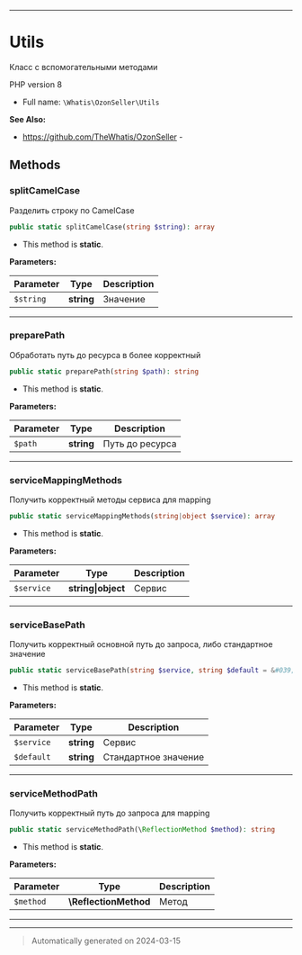 ***

# Utils

Класс с вспомогательными методами

PHP version 8

* Full name: `\Whatis\OzonSeller\Utils`

**See Also:**

* https://github.com/TheWhatis/OzonSeller - 




## Methods


### splitCamelCase

Разделить строку по CamelCase

```php
public static splitCamelCase(string $string): array
```



* This method is **static**.




**Parameters:**

| Parameter | Type | Description |
|-----------|------|-------------|
| `$string` | **string** | Значение |





***

### preparePath

Обработать путь до ресурса в более корректный

```php
public static preparePath(string $path): string
```



* This method is **static**.




**Parameters:**

| Parameter | Type | Description |
|-----------|------|-------------|
| `$path` | **string** | Путь до ресурса |





***

### serviceMappingMethods

Получить корректный методы сервиса
для mapping

```php
public static serviceMappingMethods(string|object $service): array
```



* This method is **static**.




**Parameters:**

| Parameter | Type | Description |
|-----------|------|-------------|
| `$service` | **string&#124;object** | Сервис |





***

### serviceBasePath

Получить корректный основной путь
до запроса, либо стандартное значение

```php
public static serviceBasePath(string $service, string $default = &#039;unknown&#039;): string
```



* This method is **static**.




**Parameters:**

| Parameter | Type | Description |
|-----------|------|-------------|
| `$service` | **string** | Сервис |
| `$default` | **string** | Стандартное значение |





***

### serviceMethodPath

Получить корректный путь до запроса
для mapping

```php
public static serviceMethodPath(\ReflectionMethod $method): string
```



* This method is **static**.




**Parameters:**

| Parameter | Type | Description |
|-----------|------|-------------|
| `$method` | **\ReflectionMethod** | Метод |





***


***
> Automatically generated on 2024-03-15
